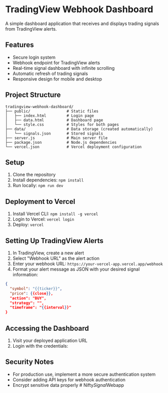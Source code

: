 # TradingView Webhook Dashboard

A simple dashboard application that receives and displays trading signals from TradingView alerts.

## Features

- Secure login system
- Webhook endpoint for TradingView alerts
- Real-time signal dashboard with infinite scrolling
- Automatic refresh of trading signals
- Responsive design for mobile and desktop

## Project Structure

```
tradingview-webhook-dashboard/
├── public/                # Static files
│   ├── index.html         # Login page
│   ├── data.html          # Dashboard page
│   └── style.css          # Styles for both pages
├── data/                  # Data storage (created automatically)
│   └── signals.json       # Stored signals
├── server.js              # Main server file
├── package.json           # Node.js dependencies
└── vercel.json            # Vercel deployment configuration
```

## Setup

1. Clone the repository
2. Install dependencies: `npm install`
3. Run locally: `npm run dev`

## Deployment to Vercel

1. Install Vercel CLI: `npm install -g vercel`
2. Login to Vercel: `vercel login`
3. Deploy: `vercel`

## Setting Up TradingView Alerts

1. In TradingView, create a new alert
2. Select "Webhook URL" as the alert action
3. Enter your webhook URL: `https://your-vercel-app.vercel.app/webhook`
4. Format your alert message as JSON with your desired signal information:

```json
{
  "symbol": "{{ticker}}",
  "price": {{close}},
  "action": "BUY",
  "strategy": "",
  "timeframe": "{{interval}}"
}
```

## Accessing the Dashboard

1. Visit your deployed application URL
2. Login with the credentials:

## Security Notes

- For production use, implement a more secure authentication system
- Consider adding API keys for webhook authentication
- Encrypt sensitive data properly
  #   N i f t y * S i g n a l * W e b a p p 
